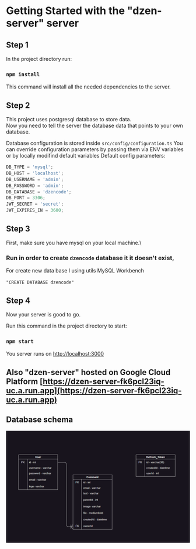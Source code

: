 # Getting Started with the "dzen-server" server

## Step 1

In the project directory run:

### `npm install`

This command will install all the needed dependencies to the server.

## Step 2

This project uses postgresql database to store data.\
Now you need to tell the server the database data that points to your own database.

Database configuration is stored inside `src/config/configuration.ts`
You can override configuration parameters by passing them via ENV variables or by locally modifind default variables
Default config parameters:

```javascript
DB_TYPE = 'mysql';
DB_HOST = 'localhost';
DB_USERNAME = 'admin';
DB_PASSWORD = 'admin';
DB_DATABASE = 'dzencode';
DB_PORT = 3306;
JWT_SECRET = 'secret';
JWT_EXPIRES_IN = 3600;
```

## Step 3

First, make sure you have mysql on your local machine.\

### Run in order to create `dzencode` database it it doesn't exist,

For create new data base I using utils MySQL Workbench

`"CREATE DATABASE dzencode"`

## Step 4

Now your server is good to go.

Run this command in the project directory to start:

### `npm start`

You server runs on [http://localhost:3000](http://localhost:3000)

## Also "dzen-server" hosted on Google Cloud Platform [https://dzen-server-fk6pcl23iq-uc.a.run.app](https://dzen-server-fk6pcl23iq-uc.a.run.app)

## Database schema

![DB_diagram](./docs/schema.dzen-server.png)
